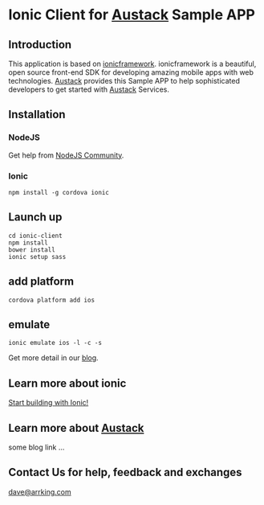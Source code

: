# Ionic Client for [Austack](http://www.austack.com) Sample APP


## Introduction
This application is based on [ionicframework](http://ionicframework.com/). ionicframework is a beautiful, open source front-end SDK for developing amazing mobile apps with web technologies. [Austack](http://www.austack.com) provides this Sample APP to help sophisticated developers to get started with [Austack](http://www.austack.com) Services.

## Installation

### NodeJS

Get help from [NodeJS Community](http://nodejs.org/).

### Ionic

```
npm install -g cordova ionic
```

## Launch up

```
cd ionic-client
npm install
bower install
ionic setup sass
```

## add platform
```
cordova platform add ios
```

## emulate
```
ionic emulate ios -l -c -s
```

Get more detail in our [blog](http://blog.austack.com).

## Learn more about ionic

[Start building with Ionic!](http://ionicframework.com/getting-started/)

## Learn more about [Austack](http://www.austack.com)

some blog link ...


## Contact Us for help, feedback and exchanges

dave@arrking.com